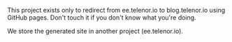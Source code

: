 This project exists only to redirect from ee.telenor.io to blog.telenor.io using GitHub pages. Don't touch it if you don't know what you're doing.

We store the generated site in another project (ee.telenor.io).